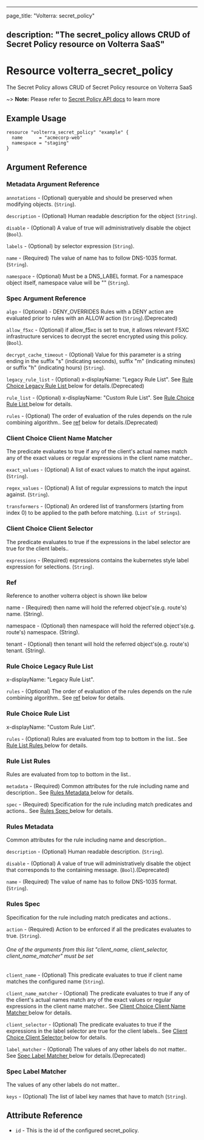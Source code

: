 ---

page_title: "Volterra: secret_policy"

description: "The secret_policy allows CRUD of Secret Policy resource on Volterra SaaS"
---------------------------------------------------------------------------------------

Resource volterra_secret_policy
===============================

The Secret Policy allows CRUD of Secret Policy resource on Volterra SaaS

~> **Note:** Please refer to [Secret Policy API docs](https://docs.cloud.f5.com/docs/api/secret-policy) to learn more

Example Usage
-------------

```hcl
resource "volterra_secret_policy" "example" {
  name      = "acmecorp-web"
  namespace = "staging"
}

```

Argument Reference
------------------

### Metadata Argument Reference

`annotations` - (Optional) queryable and should be preserved when modifying objects. (`String`).

`description` - (Optional) Human readable description for the object (`String`).

`disable` - (Optional) A value of true will administratively disable the object (`Bool`).

`labels` - (Optional) by selector expression (`String`).

`name` - (Required) The value of name has to follow DNS-1035 format. (`String`).

`namespace` - (Optional) Must be a DNS_LABEL format. For a namespace object itself, namespace value will be "" (`String`).

### Spec Argument Reference

`algo` - (Optional) - DENY_OVERRIDES Rules with a DENY action are evaluated prior to rules with an ALLOW action (`String`).(Deprecated)

`allow_f5xc` - (Optional) if allow_f5xc is set to true, it allows relevant F5XC infrastructure services to decrypt the secret encrypted using this policy. (`Bool`).

`decrypt_cache_timeout` - (Optional) Value for this parameter is a string ending in the suffix "s" (indicating seconds), suffix "m" (indicating minutes) or suffix "h" (indicating hours) (`String`).

`legacy_rule_list` - (Optional) x-displayName: "Legacy Rule List". See [Rule Choice Legacy Rule List ](#rule-choice-legacy-rule-list) below for details.(Deprecated)

`rule_list` - (Optional) x-displayName: "Custom Rule List". See [Rule Choice Rule List ](#rule-choice-rule-list) below for details.

`rules` - (Optional) The order of evaluation of the rules depends on the rule combining algorithm.. See [ref](#ref) below for details.(Deprecated)

### Client Choice Client Name Matcher

The predicate evaluates to true if any of the client's actual names match any of the exact values or regular expressions in the client name matcher..

`exact_values` - (Optional) A list of exact values to match the input against. (`String`).

`regex_values` - (Optional) A list of regular expressions to match the input against. (`String`).

`transformers` - (Optional) An ordered list of transformers (starting from index 0) to be applied to the path before matching. (`List of Strings`).

### Client Choice Client Selector

The predicate evaluates to true if the expressions in the label selector are true for the client labels..

`expressions` - (Required) expressions contains the kubernetes style label expression for selections. (`String`).

### Ref

Reference to another volterra object is shown like below

name - (Required) then name will hold the referred object's(e.g. route's) name. (String).

namespace - (Optional) then namespace will hold the referred object's(e.g. route's) namespace. (String).

tenant - (Optional) then tenant will hold the referred object's(e.g. route's) tenant. (String).

### Rule Choice Legacy Rule List

x-displayName: "Legacy Rule List".

`rules` - (Optional) The order of evaluation of the rules depends on the rule combining algorithm.. See [ref](#ref) below for details.

### Rule Choice Rule List

x-displayName: "Custom Rule List".

`rules` - (Optional) Rules are evaluated from top to bottom in the list.. See [Rule List Rules ](#rule-list-rules) below for details.

### Rule List Rules

Rules are evaluated from top to bottom in the list..

`metadata` - (Required) Common attributes for the rule including name and description.. See [Rules Metadata ](#rules-metadata) below for details.

`spec` - (Required) Specification for the rule including match predicates and actions.. See [Rules Spec ](#rules-spec) below for details.

### Rules Metadata

Common attributes for the rule including name and description..

`description` - (Optional) Human readable description. (`String`).

`disable` - (Optional) A value of true will administratively disable the object that corresponds to the containing message. (`Bool`).(Deprecated)

`name` - (Required) The value of name has to follow DNS-1035 format. (`String`).

### Rules Spec

Specification for the rule including match predicates and actions..

`action` - (Required) Action to be enforced if all the predicates evaluates to true. (`String`).

###### One of the arguments from this list "client_name, client_selector, client_name_matcher" must be set

`client_name` - (Optional) This predicate evaluates to true if client name matches the configured name (`String`).

`client_name_matcher` - (Optional) The predicate evaluates to true if any of the client's actual names match any of the exact values or regular expressions in the client name matcher.. See [Client Choice Client Name Matcher ](#client-choice-client-name-matcher) below for details.

`client_selector` - (Optional) The predicate evaluates to true if the expressions in the label selector are true for the client labels.. See [Client Choice Client Selector ](#client-choice-client-selector) below for details.

`label_matcher` - (Optional) The values of any other labels do not matter.. See [Spec Label Matcher ](#spec-label-matcher) below for details.(Deprecated)

### Spec Label Matcher

The values of any other labels do not matter..

`keys` - (Optional) The list of label key names that have to match (`String`).

Attribute Reference
-------------------

-	`id` - This is the id of the configured secret_policy.
